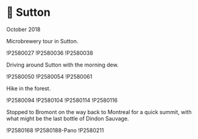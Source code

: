 # 🍂 Sutton
October 2018

Microbrewery tour in Sutton.

!P2580027
!P2580036
!P2580038

Driving around Sutton with the morning dew.

!P2580050
!P2580054
!P2580061

Hike in the forest.

!P2580094
!P2580104
!P2580114
!P2580116

Stopped to Bromont on the way back to Montreal for a quick summit,
with what might be the last bottle of Dindon Sauvage.

!P2580168
!P2580188-Pano
!P2580211
